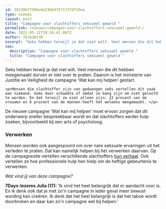 ```yaml
---
id: 38139bff509a4a23bb47571727df19ea
type: nieuws
layout: post
title: "Campagne voor slachtoffers seksueel geweld "
permalink: /nieuws/campagne-voor-slachtoffers-seksueel-geweld-/
date: 2022-05-11T19:16:41.067Z
author: 7biA1WiYB
excerpt: "Seks hebben terwijl je dat niet wilt. Veel mensen die dit hebben meegemaakt durven er niet over te praten. Daarom is het ministerie van Justitie en Veiligheid de campagne ‘Wat kan mij helpen’ gestart.  "
seo:
  description: "Campagne voor slachtoffers seksueel geweld "
  title: "Campagne voor slachtoffers seksueel geweld "
---
```

Seks hebben terwijl je dat niet wilt. Veel mensen die dit hebben meegemaakt durven er niet over te praten. Daarom is het ministerie van Justitie en Veiligheid de campagne ‘Wat kan mij helpen’ gestart.  

    <p>Mensen die slachtoffer zijn van gedwongen seks vertellen dit vaak aan niemand. Soms door schaamte of omdat ze bang zijn om niet geloofd te worden. En dat terwijl ze niet alleen zijn: 22 procent van de vrouwen en 6 procent van de mannen heeft het weleens meegemaakt. </p>
<p>De nieuwe campagne 'Wat kan mij helpen' moet ervoor zorgen dat dit onderwerp sneller bespreekbaar wordt en dat slachtoffers eerder hulp zoeken, bijvoorbeeld bij een arts of psycholoog.</p>
<h3>Verwerken</h3>
<p>Mensen worden ook aangespoord om over nare seksuele ervaringen uit het verleden te praten. Dat kan namelijk helpen bij het verwerken daarvan. Op de campagnesite vertellen verschillende slachtoffers <a href="https://www.watkanmijhelpen.nl/ervaringsverhalen/het-verhaal-van-sanne" target="_blank">hun verhaal</a>. Ook vertellen ze hoe professionele hulp hen hielp om de heftige gebeurtenis te verwerken. </p>
<p><em>Wat vind jij van deze campagne? </em></p>
<p><b>7Days-lezeres Julia (17): </b>'Ik vind het heel belangrijk dat er aandacht voor is. En ik denk ook dat je met zo'n campagne in ieder geval meer bewust wording kan creëren. Ik denk dat het heel belangrijk is dat het taboe wordt doorbroken en daar kan zo'n campagne wel bij helpen.'</p>  
